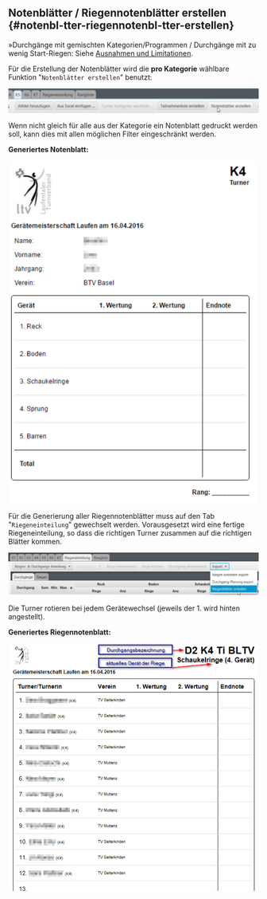 ## Notenblätter / Riegennotenblätter erstellen {#notenbl-tter-riegennotenbl-tter-erstellen}

»Durchgänge mit gemischten Kategorien/Programmen / Durchgänge mit zu wenig Start-Riegen: 
Siehe [Ausnahmen und Limitationen](riegeneinteilung_erstellen.md#ausnahmen-limitationen).

Für die Erstellung der Notenblätter wird die **pro Kategorie** wählbare Funktion &quot;`Notenblätter erstellen`&quot; benutzt:

![](/assets/print-notenblaetter.png)

Wenn nicht gleich für alle aus der Kategorie ein Notenblatt gedruckt werden soll, kann dies mit allen möglichen Filter eingeschränkt werden.

**Generiertes Notenblatt:**

![](/assets/notenblatt.png)

Für die Generierung aller Riegennotenblätter muss auf den Tab &quot;`Riegeneinteilung`&quot; gewechselt werden. Vorausgesetzt wird eine fertige Riegeneinteilung, so dass die richtigen Turner zusammen auf die richtigen Blätter kommen.

![](/assets/print-riegenblaetter.png)

Die Turner rotieren bei jedem Gerätewechsel (jeweils der 1. wird hinten angestellt).

**Generiertes Riegennotenblatt:**

![](/assets/riegenblaetter.png)